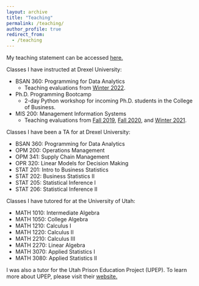 ```yaml
---
layout: archive
title: "Teaching"
permalink: /teaching/
author_profile: true
redirect_from:
  - /teaching
---
```


My teaching statement can be accessed <a href="/files/BuhlerTeachingStatement.pdf" target="_blank"> here. </a> 

Classes I have instructed at Drexel University:
- BSAN 360: Programming for Data Analytics
	- Teaching evaluations from <a href="/files/BSAN-360_Winter2022.pdf" target="_blank">Winter 2022</a>.
- Ph.D. Programming Bootcamp
	- 2-day Python workshop for incoming Ph.D. students in the College of Business.
- MIS 200: Management Information Systems
	- Teaching evaluations from <a href="/files/MIS-200_Fall2019.pdf" target="_blank">Fall 2019</a>,  <a href="/files/MIS-200_Fall2020.pdf" target="_blank">Fall 2020</a>, and <a href="/files/MIS-200_Winter2021.pdf" target="_blank">Winter 2021</a>. 

Classes I have been a TA for at Drexel University:
- BSAN 360: Programming for Data Analytics
- OPM 200: Operations Management
- OPM 341: Supply Chain Management
- OPR 320: Linear Models for Decision Making
- STAT 201: Intro to Business Statistics
- STAT 202: Business Statistics II
- STAT 205: Statistical Inference I
- STAT 206: Statistical Inference II

Classes I have tutored for at the University of Utah:
- MATH 1010: Intermediate Algebra
- MATH 1050: College Algebra
- MATH 1210: Calculus I 
- MATH 1220: Calculus II
- MATH 2210: Calculus III
- MATH 2270: Linear Algebra
- MATH 3070: Applied Statistics I
- MATH 3080: Applied Statistics II

I was also a tutor for the Utah Prison Education Project (UPEP). To learn more about UPEP,  please visit their [website.](https://prisoneducationproject.utah.edu/)
